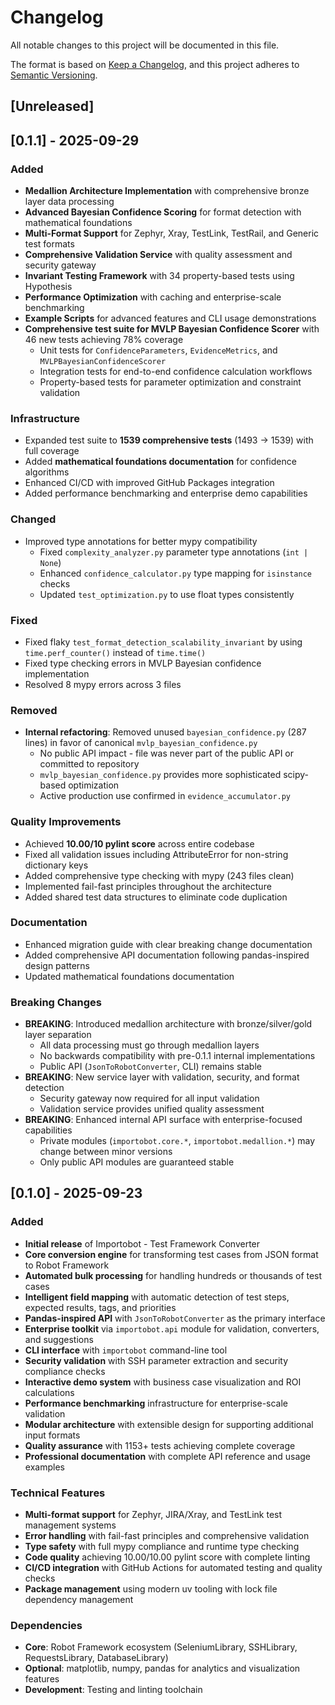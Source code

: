 # Changelog

All notable changes to this project will be documented in this file.

The format is based on [Keep a Changelog](https://keepachangelog.com/en/1.0.0/),
and this project adheres to [Semantic Versioning](https://semver.org/spec/v2.0.0.html).

## [Unreleased]

## [0.1.1] - 2025-09-29

### Added
- **Medallion Architecture Implementation** with comprehensive bronze layer data processing
- **Advanced Bayesian Confidence Scoring** for format detection with mathematical foundations
- **Multi-Format Support** for Zephyr, Xray, TestLink, TestRail, and Generic test formats
- **Comprehensive Validation Service** with quality assessment and security gateway
- **Invariant Testing Framework** with 34 property-based tests using Hypothesis
- **Performance Optimization** with caching and enterprise-scale benchmarking
- **Example Scripts** for advanced features and CLI usage demonstrations
- **Comprehensive test suite for MVLP Bayesian Confidence Scorer** with 46 new tests achieving 78% coverage
  - Unit tests for `ConfidenceParameters`, `EvidenceMetrics`, and `MVLPBayesianConfidenceScorer`
  - Integration tests for end-to-end confidence calculation workflows
  - Property-based tests for parameter optimization and constraint validation

### Infrastructure
- Expanded test suite to **1539 comprehensive tests** (1493 → 1539) with full coverage
- Added **mathematical foundations documentation** for confidence algorithms
- Enhanced CI/CD with improved GitHub Packages integration
- Added performance benchmarking and enterprise demo capabilities

### Changed
- Improved type annotations for better mypy compatibility
  - Fixed `complexity_analyzer.py` parameter type annotations (`int | None`)
  - Enhanced `confidence_calculator.py` type mapping for `isinstance` checks
  - Updated `test_optimization.py` to use float types consistently

### Fixed
- Fixed flaky `test_format_detection_scalability_invariant` by using `time.perf_counter()` instead of `time.time()`
- Fixed type checking errors in MVLP Bayesian confidence implementation
- Resolved 8 mypy errors across 3 files

### Removed
- **Internal refactoring**: Removed unused `bayesian_confidence.py` (287 lines) in favor of canonical `mvlp_bayesian_confidence.py`
  - No public API impact - file was never part of the public API or committed to repository
  - `mvlp_bayesian_confidence.py` provides more sophisticated scipy-based optimization
  - Active production use confirmed in `evidence_accumulator.py`

### Quality Improvements
- Achieved **10.00/10 pylint score** across entire codebase
- Fixed all validation issues including AttributeError for non-string dictionary keys
- Added comprehensive type checking with mypy (243 files clean)
- Implemented fail-fast principles throughout the architecture
- Added shared test data structures to eliminate code duplication

### Documentation
- Enhanced migration guide with clear breaking change documentation
- Added comprehensive API documentation following pandas-inspired design patterns
- Updated mathematical foundations documentation

### Breaking Changes
- **BREAKING**: Introduced medallion architecture with bronze/silver/gold layer separation
  - All data processing must go through medallion layers
  - No backwards compatibility with pre-0.1.1 internal implementations
  - Public API (`JsonToRobotConverter`, CLI) remains stable
- **BREAKING**: New service layer with validation, security, and format detection
  - Security gateway now required for all input validation
  - Validation service provides unified quality assessment
- **BREAKING**: Enhanced internal API surface with enterprise-focused capabilities
  - Private modules (`importobot.core.*`, `importobot.medallion.*`) may change between minor versions
  - Only public API modules are guaranteed stable

## [0.1.0] - 2025-09-23

### Added
- **Initial release** of Importobot - Test Framework Converter
- **Core conversion engine** for transforming test cases from JSON format to Robot Framework
- **Automated bulk processing** for handling hundreds or thousands of test cases
- **Intelligent field mapping** with automatic detection of test steps, expected results, tags, and priorities
- **Pandas-inspired API** with `JsonToRobotConverter` as the primary interface
- **Enterprise toolkit** via `importobot.api` module for validation, converters, and suggestions
- **CLI interface** with `importobot` command-line tool
- **Security validation** with SSH parameter extraction and security compliance checks
- **Interactive demo system** with business case visualization and ROI calculations
- **Performance benchmarking** infrastructure for enterprise-scale validation
- **Modular architecture** with extensible design for supporting additional input formats
- **Quality assurance** with 1153+ tests achieving complete coverage
- **Professional documentation** with complete API reference and usage examples

### Technical Features
- **Multi-format support** for Zephyr, JIRA/Xray, and TestLink test management systems
- **Error handling** with fail-fast principles and comprehensive validation
- **Type safety** with full mypy compliance and runtime type checking
- **Code quality** achieving 10.00/10.00 pylint score with complete linting
- **CI/CD integration** with GitHub Actions for automated testing and quality checks
- **Package management** using modern uv tooling with lock file dependency management

### Dependencies
- **Core**: Robot Framework ecosystem (SeleniumLibrary, SSHLibrary, RequestsLibrary, DatabaseLibrary)
- **Optional**: matplotlib, numpy, pandas for analytics and visualization features
- **Development**: Testing and linting toolchain
